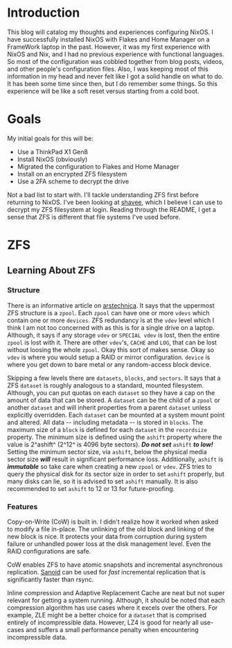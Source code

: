 # Introduction

This blog will catalog my thoughts and experiences configuring NixOS. I have successfully installed NixOS with Flakes and Home Manager on a FrameWork laptop in the past. However, it was my first experience with NixOS and Nix, and I had no previous experience with functional languages. So most of the configuration was cobbled together from blog posts, videos, and other people's configuration files. Also, I was keeping most of this information in my head and never felt like I got a solid handle on what to do. It has been some time since then, but I do remember some things. So this experience will be like a soft reset versus starting from a cold boot.

# Goals

My initial goals for this will be:
* Use a ThinkPad X1 Gen8
* Install NixOS (obviously)
* Migrated the configuration to Flakes and Home Manager
* Install on an encrypted ZFS filesystem
* Use a 2FA scheme to decrypt the drive

Not a bad list to start with. I'll tackle understanding ZFS first before returning to NixOS. I've been looking at [shavee](https://github.com/ashuio/shavee), which I believe I can use to decrypt my ZFS filesystem at login. Reading through the README, I get a sense that ZFS is different that file systems I've used before.

# ZFS

## Learning About ZFS

### Structure

There is an informative article on [arstechnica](https://arstechnica.com/information-technology/2020/05/zfs-101-understanding-zfs-storage-and-performance/). It says that the uppermost ZFS structure is a `zpool`. Each `zpool` can have one or more `vdevs` which contain one or more `devices`. ZFS redundancy is at the `vdev` level which I think I am not too concerned with as this is for a single drive on a laptop. Although, it says if any storage `vdev` or `SPECIAL vdev` is lost, then the entire `zpool` is lost with it. There are other `vdev`'s, `CACHE` and `LOG`, that can be lost without loosing the whole `zpool`. Okay this sort of makes sense. Okay so `vdev` is where you would setup a RAID or mirror configuration. `device` is where you get down to bare metal or any random-access block device.

Skipping a few levels there are `datasets`, `blocks`, and `sectors`. It says that a ZFS `dataset` is roughly analogous to a standard, mounted filesystem. Although, you can put quotas on each `dataset` so they have a cap on the amount of data that can be stored. A `dataset` can be the child of a `zpool` or another `dataset` and will inherit properties from a parent `dataset` unless explicitly overridden. Each `dataset` can be mounted at a system mount point and altered. All data -- including metadata -- is stored in `blocks`. The maximum size of a `block` is defined for each `dataset` in the `recordsize` property. The minimum size is defined using the `ashift` property where the value is 2^ashift^ (2^12^ is 4096 byte sectors). ***Do not set*** `ashift` ***to low!*** Setting the minimum sector size, via `ashift`, below the physical media sector size ***will*** result in significant performance loss. Additionally, `ashift` is ***immutable*** so take care when creating a new `zpool` or `vdev`. ZFS tries to query the physical disk for its sector size in order to set `ashift` properly, but many disks can lie, so it is advised to set `ashift` manually. It is also recommended to set `ashift` to 12 or 13 for future-proofing.

### Features

Copy-on-Write (CoW) is built in. I didn't realize how it worked when asked to modify a file in-place. The unlinking of the old block and linking of the new block is nice. It protects your data from corruption during system failure or unhandled power loss at the disk management level. Even the RAID configurations are safe.

CoW enables ZFS to have atomic snapshots and incremental asynchronous replication. [Sanoid](https://github.com/jimsalterjrs/sanoid/) can be used for *fast* incremental replication that is significantly faster than rsync.

Inline compression and Adaptive Replacement Cache are neat but not super relevant for getting a system running. Although, it should be noted that each compression algorithm has use cases where it excels over the others. For example, ZLE might be a better choice for a `dataset` that is comprised entirely of incompressible data. However, LZ4 is good for nearly all use-cases and suffers a small performance penalty when encountering incompressible data.
